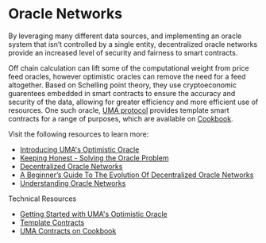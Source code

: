 # Oracle Networks

By leveraging many different data sources, and implementing an oracle system that isn’t controlled by a single entity, decentralized oracle networks provide an increased level of security and fairness to smart contracts.

Off chain calculation can lift some of the computational weight from price feed oracles, however optimistic oracles can remove the need for a feed altogether.  Based on Schelling point theory, they use cryptoeconomic guarentees embedded in smart contracts to ensure the accuracy and security of the data, allowing for greater efficiency and more efficient use of resources. One such oracle, [UMA protocol](https://uma.xyz/) provides template smart contracts for a range of purposes, which are available on [Cookbook](https://www.cookbook.dev/).

Visit the following resources to learn more:

- [Introducing UMA's Optimistic Oracle](https://medium.com/uma-project/introducing-umas-optimistic-oracle-d92ce5d1a4bc)
- [Keeping Honest - Solving the Oracle Problem](https://medium.com/@kenchangh/keeping-honest-solving-the-oracle-problem-714addc06)
- [Decentralized Oracle Networks](https://medium.com/coinmonks/decentralized-oracle-networks-9fead28f5fe5)
- [A Beginner’s Guide To The Evolution Of Decentralized Oracle Networks](https://chainlinktoday.com/a-beginners-guide-to-the-evolution-of-decentralized-oracle-networks/)
- [Understanding Oracle Networks](https://coinmetro.com/blog/understanding-oracle-networks/)


Technical Resources
 - [Getting Started with UMA's Optimistic Oracle](https://docs.umaproject.org/developers/getting-started)
 - [Template Contracts](https://github.com/UMAprotocol/dev-quickstart/tree/main/contracts)
 - [UMA Contracts on Cookbook](https://www.cookbook.dev/projects/UMA)
